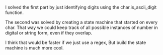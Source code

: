 I solved the first part by just identifying digits using the char.is_ascii_digit function.

The second was solved by creating a state machine that started on every char. That way we could keep track of all possible instances of number in digital or string form, even if they overlap.

I think that would be faster if we just use a regex, But build the state machine is much more cool.

